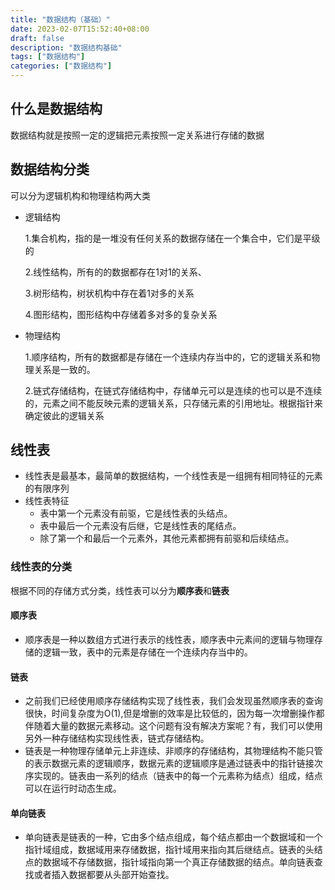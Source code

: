 ```yaml
---
title: "数据结构（基础）"
date: 2023-02-07T15:52:40+08:00
draft: false
description: "数据结构基础"
tags: ["数据结构"]
categories: ["数据结构"]
---
```


## 什么是数据结构

数据结构就是按照一定的逻辑把元素按照一定关系进行存储的数据

## 数据结构分类

可以分为逻辑机构和物理结构两大类

* 逻辑结构

  1.集合机构，指的是一堆没有任何关系的数据存储在一个集合中，它们是平级的

  2.线性结构，所有的的数据都存在1对1的关系、

  3.树形结构，树状机构中存在着1对多的关系

  4.图形结构，图形结构中存储着多对多的复杂关系
* 物理结构

  1.顺序结构，所有的数据都是存储在一个连续内存当中的，它的逻辑关系和物理关系是一致的。

  2.链式存储结构，在链式存储结构中，存储单元可以是连续的也可以是不连续的，元素之间不能反映元素的逻辑关系，只存储元素的引用地址。根据指针来确定彼此的逻辑关系

## 线性表

* 线性表是最基本，最简单的数据结构，一个线性表是一组拥有相同特征的元素的有限序列
* 线性表特征
  * 表中第一个元素没有前驱，它是线性表的头结点。
  * 表中最后一个元素没有后继，它是线性表的尾结点。
  * 除了第一个和最后一个元素外，其他元素都拥有前驱和后续结点。

### 线性表的分类

根据不同的存储方式分类，线性表可以分为**顺序表**和**链表**

#### 顺序表

* 顺序表是一种以数组方式进行表示的线性表，顺序表中元素间的逻辑与物理存储的逻辑一致，表中的元素是存储在一个连续内存当中的。

#### 链表

* 之前我们已经使用顺序存储结构实现了线性表，我们会发现虽然顺序表的查询很快，时间复杂度为O(1),但是增删的效率是比较低的，因为每一次增删操作都伴随着大量的数据元素移动。这个问题有没有解决方案呢？有，我们可以使用另外一种存储结构实现线性表，链式存储结构。
* 链表是一种物理存储单元上非连续、非顺序的存储结构，其物理结构不能只管的表示数据元素的逻辑顺序，数据元素的逻辑顺序是通过链表中的指针链接次序实现的。链表由一系列的结点（链表中的每一个元素称为结点）组成，结点可以在运行时动态生成。

#### 单向链表
* 单向链表是链表的一种，它由多个结点组成，每个结点都由一个数据域和一个指针域组成，数据域用来存储数据，指针域用来指向其后继结点。链表的头结点的数据域不存储数据，指针域指向第一个真正存储数据的结点。单向链表查找或者插入数据都要从头部开始查找。
